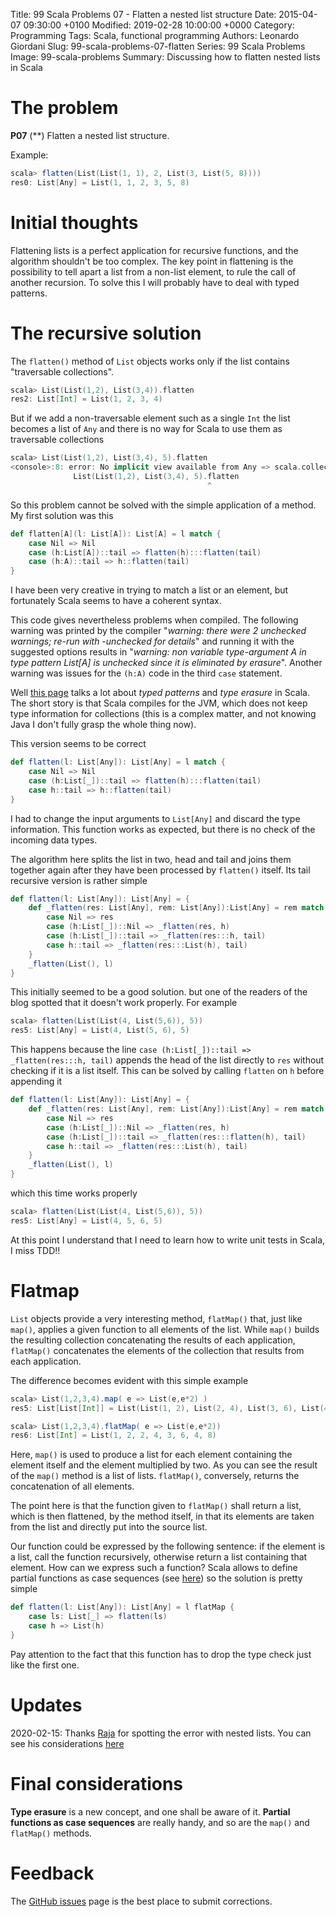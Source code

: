 Title: 99 Scala Problems 07 - Flatten a nested list structure
Date: 2015-04-07 09:30:00 +0100
Modified: 2019-02-28 10:00:00 +0000
Category: Programming
Tags: Scala, functional programming
Authors: Leonardo Giordani
Slug: 99-scala-problems-07-flatten
Series: 99 Scala Problems
Image: 99-scala-problems
Summary: Discussing how to flatten nested lists in Scala

# The problem

**P07** (**) Flatten a nested list structure.

Example:

``` scala
scala> flatten(List(List(1, 1), 2, List(3, List(5, 8))))
res0: List[Any] = List(1, 1, 2, 3, 5, 8)
```

# Initial thoughts

Flattening lists is a perfect application for recursive functions, and the algorithm shouldn't be too complex. The key point in flattening is the possibility to tell apart a list from a non-list element, to rule the call of another recursion. To solve this I will probably have to deal with typed patterns.

# The recursive solution

The `flatten()` method of `List` objects works only if the list contains "traversable collections".

``` scala
scala> List(List(1,2), List(3,4)).flatten
res2: List[Int] = List(1, 2, 3, 4)
```

But if we add a non-traversable element such as a single `Int` the list becomes a list of `Any` and there is no way for Scala to use them as traversable collections

``` scala
scala> List(List(1,2), List(3,4), 5).flatten
<console>:8: error: No implicit view available from Any => scala.collection.TraversableOnce[B].
              List(List(1,2), List(3,4), 5).flatten
                                            ^
```

So this problem cannot be solved with the simple application of a method. My first solution was this

``` scala
def flatten[A](l: List[A]): List[A] = l match {
    case Nil => Nil
    case (h:List[A])::tail => flatten(h):::flatten(tail)
    case (h:A)::tail => h::flatten(tail)
}
```

I have been very creative in trying to match a list or an element, but fortunately Scala seems to have a coherent syntax.

This code gives nevertheless problems when compiled. The following warning was printed by the compiler "_warning: there were 2 unchecked warnings; re-run with -unchecked for details_" and running it with the suggested options results in "_warning: non variable type-argument A in type pattern List[A] is unchecked since it is eliminated by erasure_". Another warning was issues for the `(h:A)` code in the third `case` statement.

Well [this page](http://www.artima.com/pins1ed/case-classes-and-pattern-matching.html) talks a lot about _typed patterns_ and _type erasure_ in Scala. The short story is that Scala compiles for the JVM, which does not keep type information for collections (this is a complex matter, and not knowing Java I don't fully grasp the whole thing now).

This version seems to be correct

``` scala
def flatten(l: List[Any]): List[Any] = l match {
    case Nil => Nil
    case (h:List[_])::tail => flatten(h):::flatten(tail)
    case h::tail => h::flatten(tail)
}
```

I had to change the input arguments to `List[Any]` and discard the type information. This function works as expected, but there is no check of the incoming data types.

The algorithm here splits the list in two, head and tail and joins them together again after they have been processed by `flatten()` itself. Its tail recursive version is rather simple

``` scala
def flatten(l: List[Any]): List[Any] = {
    def _flatten(res: List[Any], rem: List[Any]):List[Any] = rem match {
        case Nil => res
        case (h:List[_])::Nil => _flatten(res, h)
        case (h:List[_])::tail => _flatten(res:::h, tail)
        case h::tail => _flatten(res:::List(h), tail)
    }
    _flatten(List(), l)
}
```

This initially seemed to be a good solution. but one of the readers of the blog spotted that it doesn't work properly. For example

``` scala
scala> flatten(List(List(4, List(5,6)), 5))
res5: List[Any] = List(4, List(5, 6), 5)
```

This happens because the line `case (h:List[_])::tail => _flatten(res:::h, tail)` appends the head of the list directly to `res` without checking if it is a list itself. This can be solved by calling `flatten` on `h` before appending it

``` scala
def flatten(l: List[Any]): List[Any] = {
    def _flatten(res: List[Any], rem: List[Any]):List[Any] = rem match {
        case Nil => res
        case (h:List[_])::Nil => _flatten(res, h)
        case (h:List[_])::tail => _flatten(res:::flatten(h), tail)
        case h::tail => _flatten(res:::List(h), tail)
    }
    _flatten(List(), l)
}
```

which this time works properly

``` scala
scala> flatten(List(List(4, List(5,6)), 5))
res5: List[Any] = List(4, 5, 6, 5)
```

At this point I understand that I need to learn how to write unit tests in Scala, I miss TDD!!

# Flatmap

`List` objects provide a very interesting method, `flatMap()` that, just like `map()`, applies a given function to all elements of the list. While `map()` builds the resulting collection concatenating the results of each application, `flatMap()` concatenates the elements of the collection that results from each application.

The difference becomes evident with this simple example

``` scala
scala> List(1,2,3,4).map( e => List(e,e*2) )
res5: List[List[Int]] = List(List(1, 2), List(2, 4), List(3, 6), List(4, 8))

scala> List(1,2,3,4).flatMap( e => List(e,e*2))
res6: List[Int] = List(1, 2, 2, 4, 3, 6, 4, 8)
```

Here, `map()` is used to produce a list for each element containing the element itself and the element multiplied by two. As you can see the result of the `map()` method is a list of lists. `flatMap()`, conversely, returns the concatenation of all elements.

The point here is that the function given to `flatMap()` shall return a list, which is then flattened, by the method itself, in that its elements are taken from the list and directly put into the source list.

Our function could be expressed by the following sentence: if the element is a list, call the function recursively, otherwise return a list containing that element. How can we express such a function? Scala allows to define partial functions as case sequences (see [here](http://www.artima.com/pins1ed/case-classes-and-pattern-matching.html)) so the solution is pretty simple

``` scala
def flatten(l: List[Any]): List[Any] = l flatMap {
    case ls: List[_] => flatten(ls)
    case h => List(h)
}
```

Pay attention to the fact that this function has to drop the type check just like the first one.

# Updates

2020-02-15: Thanks [Raja](https://github.com/mighty-raj) for spotting the error with nested lists. You can see his considerations [here](https://github.com/TheDigitalCatOnline/thedigitalcatonline.github.com/issues/15)

# Final considerations

**Type erasure** is a new concept, and one shall be aware of it. **Partial functions as case sequences** are really handy, and so are the `map()` and `flatMap()` methods.

# Feedback

The [GitHub issues](https://github.com/TheDigitalCatOnline/thedigitalcatonline.github.com/issues) page is the best place to submit corrections.

